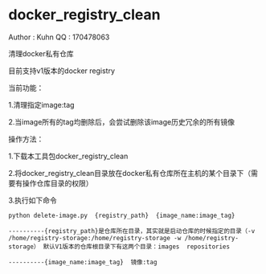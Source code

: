 # docker_registry_clean
Author : Kuhn
QQ : 170478063

清理docker私有仓库

目前支持v1版本的docker registry

当前功能：

1.清理指定image:tag

2.当image所有的tag均删除后，会尝试删除该image历史冗余的所有镜像

操作方法：

1.下载本工具包docker_registry_clean

2.将docker_registry_clean目录放在docker私有仓库所在主机的某个目录下（需要有操作仓库目录的权限）

3.执行如下命令

    python delete-image.py  {registry_path}  {image_name:image_tag}
    
    ----------{registry_path}是仓库所在目录，其实就是启动仓库的时候指定的目录（-v /home/registry-storage:/home/registry-storage -w /home/registry-storage） 默认V1版本的仓库根目录下有这两个目录：images  repositories
    
    ----------{image_name:image_tag}  镜像:tag
    


